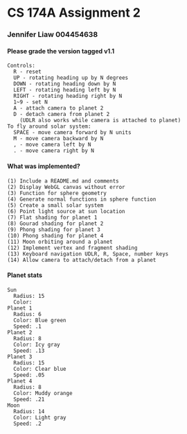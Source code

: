 # CS 174A Assignment 2

### Jennifer Liaw 004454638

#### Please grade the version tagged v1.1
    Controls:
      R - reset
      UP - rotating heading up by N degrees
      DOWN - rotating heading down by N
      LEFT - rotating heading left by N
      RIGHT - rotating heading right by N
      1~9 - set N
      A - attach camera to planet 2
      D - detach camera from planet 2
        (UDLR also works while camera is attached to planet)
    To fly around solar system:
      SPACE - move camera forward by N units
      M - move camera backward by N
      , - move camera left by N
      . - move camera right by N

#### What was implemented?
    (1) Include a README.md and comments
    (2) Display WebGL canvas without error
    (3) Function for sphere geometry
    (4) Generate normal functions in sphere function
    (5) Create a small solar system
    (6) Point light source at sun location
    (7) Flat shading for planet 1
    (8) Gourad shading for planet 2
    (9) Phong shading for planet 3
    (10) Phong shading for planet 4
    (11) Moon orbiting around a planet
    (12) Implement vertex and fragment shading
    (13) Keyboard navigation UDLR, R, Space, number keys
    (14) Allow camera to attach/detach from a planet

#### Planet stats
    Sun
      Radius: 15
      Color:
    Planet 1
      Radius: 6
      Color: Blue green
      Speed: .1
    Planet 2
      Radius: 8
      Color: Icy gray
      Speed: .13
    Planet 3
      Radius: 15
      Color: Clear blue
      Speed: .05
    Planet 4
      Radius: 8
      Color: Muddy orange
      Speed: .21
    Moon
      Radius: 14
      Color: Light gray
      Speed: .2

